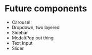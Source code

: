 # Future components

- Carousel
- Dropdown, two layered
- Sidebar
- Modal/Pop out thing
- Text Input
- Slider
